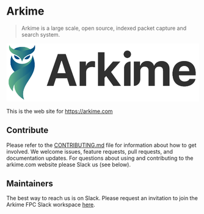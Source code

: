 # Arkime
> Arkime is a large scale, open source, indexed packet capture and search system.

![banner](assets/Arkime_Logo_FullGradientBlack@2x.png)

This is the web site for https://arkime.com

## Contribute

Please refer to the [CONTRIBUTING.md](CONTRIBUTING.md) file for information about how to get involved. We welcome issues, feature requests, pull requests, and documentation updates. For questions about using and contributing to the arkime.com website please Slack us (see below).

## Maintainers

The best way to reach us is on Slack.  Please request an invitation to join the Arkime FPC Slack workspace [here](https://slackinvite.molo.ch).
